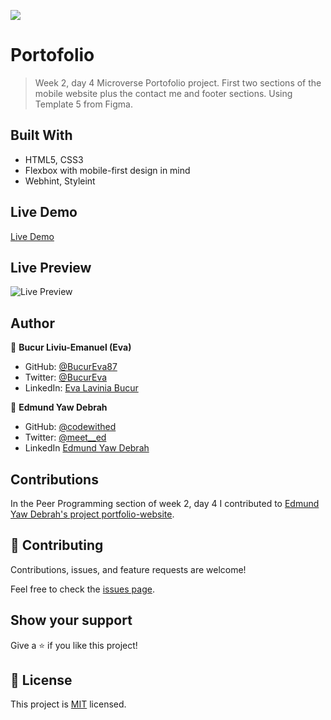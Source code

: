 ![](https://img.shields.io/badge/Microverse-blueviolet)

# Portofolio

> Week 2, day 4 Microverse Portofolio project.
First two sections of the mobile website plus the contact me and footer sections.
Using Template 5 from Figma.


## Built With

- HTML5, CSS3
- Flexbox with mobile-first design in mind
- Webhint, Styleint

## Live Demo

[Live Demo](https://bucureva87.github.io/Portofolio/)

## Live Preview

![Live Preview](https://i.postimg.cc/BZMH9npd/preview.png)
## Author

👤 **Bucur Liviu-Emanuel (Eva)**

- GitHub: [@BucurEva87](https://github.com/BucurEva87)
- Twitter: [@BucurEva](https://twitter.com/BucurEva)
- LinkedIn: [Eva Lavinia Bucur](https://www.linkedin.com/in/eva-lavinia-bucur-89626b1b7)

👤 **Edmund Yaw Debrah**

- GitHub: [@codewithed](https://github.com/codewithed)
- Twitter: [@meet__ed](https://twitter.com/meed__ed)
- LinkedIn [Edmund Yaw Debrah](https://www.linkedin.com/in/edmund-yaw-debrah-054461235)

## Contributions

In the Peer Programming section of week 2, day 4 I contributed to [Edmund Yaw Debrah's project portfolio-website](https://github.com/codewithed/portfolio-website).

## 🤝 Contributing

Contributions, issues, and feature requests are welcome!

Feel free to check the [issues page](../../issues/).

## Show your support

Give a ⭐️ if you like this project!

## 📝 License

This project is [MIT](./LICENSE) licensed.
